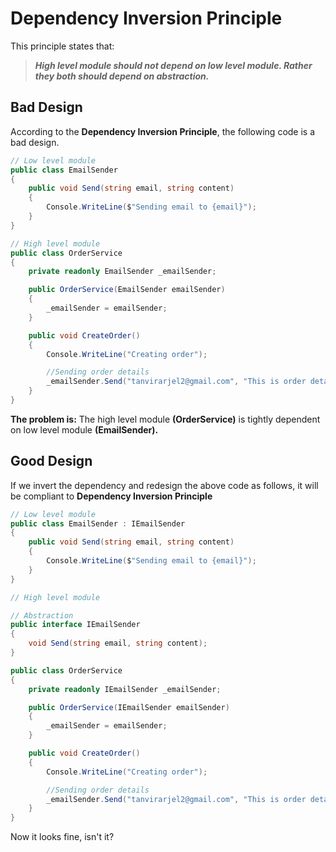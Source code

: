 ﻿# Dependency Inversion Principle
 
 This principle states that:
 
 >***High level module should not depend on low level module. Rather they both should depend on abstraction.***

## Bad Design

According to the **Dependency Inversion Principle**, the following code is a bad design.

```C#
// Low level module
public class EmailSender
{
    public void Send(string email, string content)
    {
        Console.WriteLine($"Sending email to {email}");
    }
}

// High level module
public class OrderService
{
    private readonly EmailSender _emailSender;

    public OrderService(EmailSender emailSender)
    {
        _emailSender = emailSender;
    }

    public void CreateOrder()
    {
        Console.WriteLine("Creating order");

        //Sending order details
        _emailSender.Send("tanvirarjel2@gmail.com", "This is order detail.");
    }
}
```
**The problem is:** The high level module **(OrderService)** is tightly dependent on low level module **(EmailSender).**

## Good Design

If we invert the dependency and redesign the above code as follows, it will be compliant to **Dependency Inversion Principle**

```C#
// Low level module
public class EmailSender : IEmailSender
{
    public void Send(string email, string content)
    {
        Console.WriteLine($"Sending email to {email}");
    }
}

// High level module

// Abstraction
public interface IEmailSender
{
    void Send(string email, string content);
}

public class OrderService
{
    private readonly IEmailSender _emailSender;

    public OrderService(IEmailSender emailSender)
    {
        _emailSender = emailSender;
    }

    public void CreateOrder()
    {
        Console.WriteLine("Creating order");

        //Sending order details
        _emailSender.Send("tanvirarjel2@gmail.com", "This is order detail.");
    }
}
```
Now it looks fine, isn't it?
